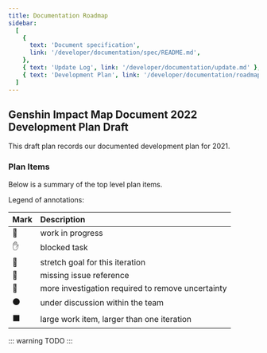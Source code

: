 ```yaml
---
title: Documentation Roadmap
sidebar:
  [
    {
      text: 'Document specification',
      link: '/developer/documentation/spec/README.md',
    },
    { text: 'Update Log', link: '/developer/documentation/update.md' },
    { text: 'Development Plan', link: '/developer/documentation/roadmap.md' },
  ]
---
```


## Genshin Impact Map Document 2022 Development Plan Draft

This draft plan records our documented development plan for 2021.

### Plan Items

Below is a summary of the top level plan items.

Legend of annotations:

| Mark | Description                                       |
| :--- | :------------------------------------------------ |
| 🏃   | work in progress                                  |
| ✋   | blocked task                                      |
| 💪   | stretch goal for this iteration                   |
| 🔴   | missing issue reference                           |
| 🔵   | more investigation required to remove uncertainty |
| ⚫   | under discussion within the team                  |
| ⬛   | large work item, larger than one iteration        |

::: warning
TODO
:::
